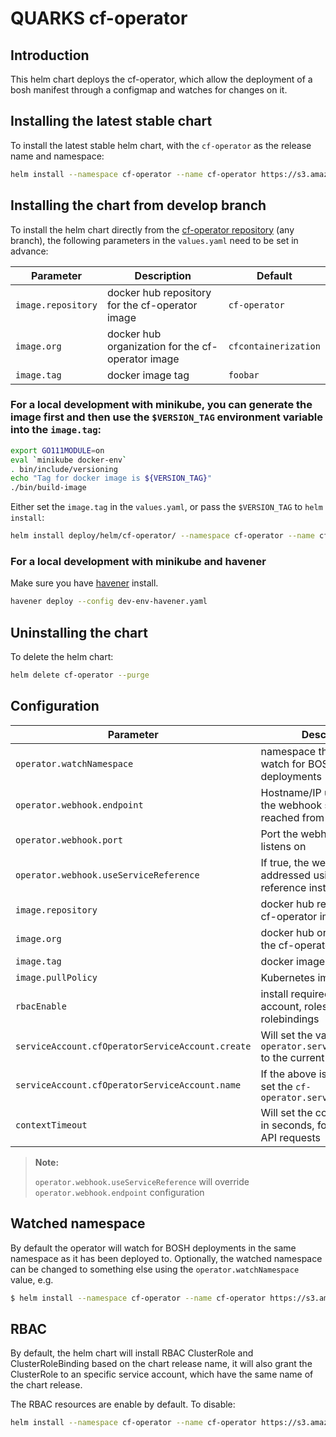 # QUARKS cf-operator

## Introduction

This helm chart deploys the cf-operator, which allow the deployment of a bosh manifest through a configmap and watches for changes on it.

## Installing the latest stable chart

To install the latest stable helm chart, with the `cf-operator` as the release name and namespace:

```bash
helm install --namespace cf-operator --name cf-operator https://s3.amazonaws.com/cf-operators/helm-charts/cf-operator-v0.2.2%2B47.g24492ea.tgz
```

## Installing the chart from develop branch

To install the helm chart directly from the [cf-operator repository](https://github.com/cloudfoundry-incubator/cf-operator) (any branch), the following parameters in the `values.yaml` need to be set in advance:

| Parameter                                         | Description                                                          | Default                                        |
| ------------------------------------------------- | -------------------------------------------------------------------- | ---------------------------------------------- |
| `image.repository`                                | docker hub repository for the cf-operator image                      | `cf-operator`                                  |
| `image.org`                                       | docker hub organization for the cf-operator image                    | `cfcontainerization`                           |
| `image.tag`                                       | docker image tag                                                     | `foobar`                                       |

### For a local development with minikube, you can generate the image first and then use the `$VERSION_TAG` environment variable into the `image.tag`:

```bash
export GO111MODULE=on
eval `minikube docker-env`
. bin/include/versioning
echo "Tag for docker image is ${VERSION_TAG}"
./bin/build-image
```

Either set the `image.tag` in the `values.yaml`, or pass the `$VERSION_TAG` to `helm install`:

```bash
helm install deploy/helm/cf-operator/ --namespace cf-operator --name cf-operator --set image.tag=$VERSION_TAG
```

### For a local development with minikube and havener

Make sure you have [havener](https://github.com/homeport/havener) install.

```bash
havener deploy --config dev-env-havener.yaml
```

## Uninstalling the chart

To delete the helm chart:

```bash
helm delete cf-operator --purge
```

## Configuration

| Parameter                                         | Description                                                                          | Default                                        |
| ------------------------------------------------- | ------------------------------------------------------------------------------------ | ---------------------------------------------- |
| `operator.watchNamespace`                         | namespace the operator will watch for BOSH deployments                               | the release namespace                          |
| `operator.webhook.endpoint`                       | Hostname/IP under which the webhook server can be reached from the cluster           | the IP of service `cf-operator-webhook `       |
| `operator.webhook.port`                           | Port the webhook server listens on                                                   | 2999                                           |
| `operator.webhook.useServiceReference`            | If true, the webhook server is addressed using a service reference instead of the IP | `true`                                          |
| `image.repository`                                | docker hub repository for the cf-operator image                                      | `cf-operator`                                  |
| `image.org`                                       | docker hub organization for the cf-operator image                                    | `cfcontainerization`                           |
| `image.tag`                                       | docker image tag                                                                     | `foobar`                                       |
| `image.pullPolicy`                                | Kubernetes image pullPolicy                                                          | `IfNotPresent`                                 |
| `rbacEnable`                                      | install required RBAC service account, roles and rolebindings                        | `true`                                         |
| `serviceAccount.cfOperatorServiceAccount.create`  | Will set the value of `cf-operator.serviceAccountName` to the current chart name     | `true`                                         |
| `serviceAccount.cfOperatorServiceAccount.name`    | If the above is not set, it will set the `cf-operator.serviceAccountName`            |                                                |
| `contextTimeout`                                  | Will set the context timeout in seconds, for future K8S API requests                 | `30`                                           |

> **Note:**
>
> `operator.webhook.useServiceReference` will override `operator.webhook.endpoint` configuration
>

## Watched namespace

By default the operator will watch for BOSH deployments in the same namespace as it has been deployed to. Optionally, the watched namespace can be changed to something else using the `operator.watchNamespace` value, e.g.

```bash
$ helm install --namespace cf-operator --name cf-operator https://s3.amazonaws.com/cf-operators/helm-charts/cf-operator-v0.2.2%2B47.g24492ea.tgz --set operator.watchNamespace=staging
```

## RBAC

By default, the helm chart will install RBAC ClusterRole and ClusterRoleBinding based on the chart release name, it will also grant the ClusterRole to an specific service account, which have the same name of the chart release.

The RBAC resources are enable by default. To disable:

```bash
helm install --namespace cf-operator --name cf-operator https://s3.amazonaws.com/cf-operators/helm-charts/cf-operator-v0.2.2%2B47.g24492ea.tgz --set rbacEnable=false
```
